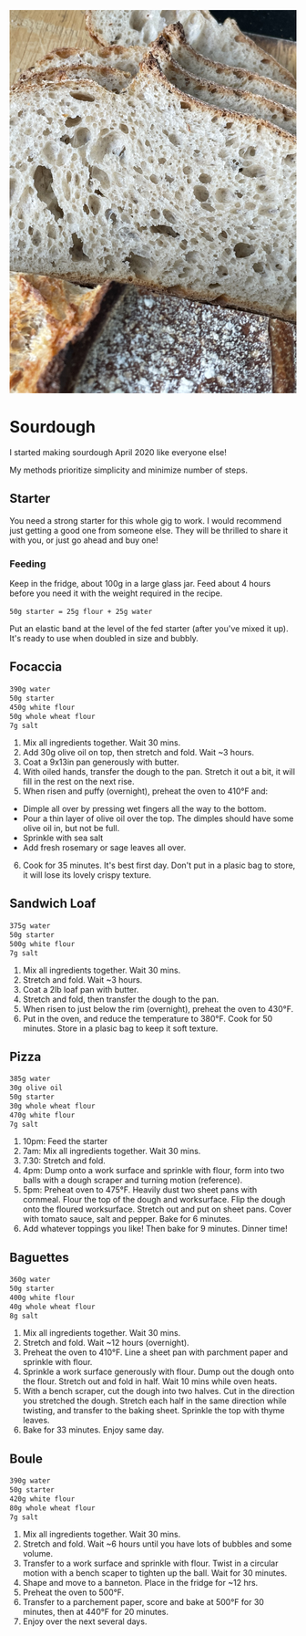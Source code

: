 ![Sliced boule](https://github.com/dmmgriffiths/sourdough/blob/0667c06fe7867e488f940087c1353e8ba1df016a/71A7A20F-0ADD-4B87-A81D-6381EA637AC6.jpeg)

# Sourdough

I started making sourdough April 2020 like everyone else!

My methods prioritize simplicity and minimize number of steps.

## Starter

You need a strong starter for this whole gig to work. I would recommend just getting a good one from someone else. They will be thrilled to share it with you, or just go ahead and buy one!

### Feeding

Keep in the fridge, about 100g in a large glass jar. Feed about 4 hours before you need it with the weight required in the recipe.

`50g starter = 25g flour + 25g water`

Put an elastic band at the level of the fed starter (after you've mixed it up). It's ready to use when doubled in size and bubbly. 

## Focaccia 

```
390g water
50g starter
450g white flour
50g whole wheat flour
7g salt
```

1. Mix all ingredients together. Wait 30 mins.
2. Add 30g olive oil on top, then stretch and fold. Wait ~3 hours.
3. Coat a 9x13in pan generously with butter.
4. With oiled hands, transfer the dough to the pan. Stretch it out a bit, it will fill in the rest on the next rise.
5. When risen and puffy (overnight), preheat the oven to 410°F and:
- Dimple all over by pressing wet fingers all the way to the bottom.
- Pour a thin layer of olive oil over the top. The dimples should have some olive oil in, but not be full.
- Sprinkle with sea salt 
- Add fresh rosemary or sage leaves all over.
6. Cook for 35 minutes. It's best first day. Don't put in a plasic bag to store, it will lose its lovely crispy texture. 

## Sandwich Loaf

```
375g water
50g starter
500g white flour
7g salt
```

1. Mix all ingredients together. Wait 30 mins.
2. Stretch and fold. Wait ~3 hours.
3. Coat a 2lb loaf pan with butter.
4. Stretch and fold, then transfer the dough to the pan.
5. When risen to just below the rim (overnight), preheat the oven to 430°F.
6. Put in the oven, and reduce the temperature to 380°F. Cook for 50 minutes. Store in a plasic bag to keep it soft texture. 

## Pizza

```
385g water
30g olive oil
50g starter
30g whole wheat flour 
470g white flour
7g salt
```
1. 10pm: Feed the starter
2. 7am: Mix all ingredients together. Wait 30 mins.
3. 7.30: Stretch and fold. 
4. 4pm: Dump onto a work surface and sprinkle with flour, form into two balls with a dough scraper and turning motion (reference). 
5. 5pm: Preheat oven to 475°F. Heavily dust two sheet pans with cornmeal. Flour the top of the dough and worksurface. Flip the dough onto the floured worksurface. Stretch out and put on sheet pans. Cover with tomato sauce, salt and pepper. Bake for 6 minutes.
6. Add whatever toppings you like! Then bake for 9 minutes. Dinner time!


## Baguettes 

```
360g water
50g starter
400g white flour
40g whole wheat flour
8g salt
```

1. Mix all ingredients together. Wait 30 mins.
2. Stretch and fold. Wait ~12 hours (overnight).
3. Preheat the oven to 410°F. Line a sheet pan with parchment paper and sprinkle with flour.
4. Sprinkle a work surface generously with flour. Dump out the dough onto the flour. Stretch out and fold in half. Wait 10 mins while oven heats.
5. With a bench scraper, cut the dough into two halves. Cut in the direction you stretched the dough. Stretch each half in the same direction while twisting, and transfer to the baking sheet. Sprinkle the top with thyme leaves.
6. Bake for 33 minutes. Enjoy same day.


## Boule 

```
390g water
50g starter
420g white flour
80g whole wheat flour
7g salt
```

1. Mix all ingredients together. Wait 30 mins.
2. Stretch and fold. Wait ~6 hours until you have lots of bubbles and some volume.
3. Transfer to a work surface and sprinkle with flour. Twist in a circular motion with a bench scaper to tighten up the ball. Wait for 30 minutes.
4. Shape and move to a banneton. Place in the fridge for ~12 hrs.
5. Preheat the oven to 500°F.
6. Transfer to a parchement paper, score and bake at 500°F for 30 minutes, then at 440°F for 20 minutes.
7. Enjoy over the next several days.

